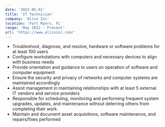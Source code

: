 ```yaml
---
date: '2022-05-01'
title: 'IT Technician'
company: 'Alico Inc'
location: 'Fort Myers, FL'
range: 'May 2022 - Present'
url: 'https://www.alicoinc.com/'
---
```


- Troubleshoot, diagnose, and resolve, hardware or software problems for at least 100 users
- Configure workstations with computers and necessary devices to align with business needs
- Provide orientation and guidance to users on operation of software and computer equipment
- Ensure the security and privacy of networks and computer systems are maintained accordingly
- Assist management in maintaining relationships with at least 5 external IT vendors and service providers
- Responsible for scheduling, monitoring and performing frequent system upgrades, updates, and maintenance without deterring others from completing their work.
- Maintain and document asset acquisitions, software maintenance, and repairs/fixes performed

